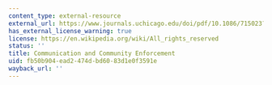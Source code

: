 ```yaml
---
content_type: external-resource
external_url: https://www.journals.uchicago.edu/doi/pdf/10.1086/715023?casa_token=3K4xgVm2-VcAAAAA:qZPzXIZOwdGzCGM9bp4saEPRAoiH8Kxi1OMktIcuOBGOQ4rxYvaecpbIQmD-fB_WQ6CKN_zPbZQUBw
has_external_license_warning: true
license: https://en.wikipedia.org/wiki/All_rights_reserved
status: ''
title: Communication and Community Enforcement
uid: fb50b904-ead2-474d-bd60-83d1e0f3591e
wayback_url: ''
---
```

